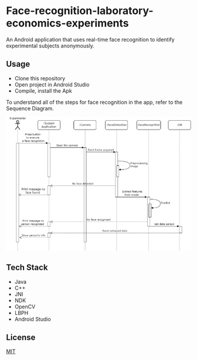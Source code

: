 # Face-recognition-laboratory-economics-experiments
An Android application that uses real-time face recognition to identify experimental subjects anonymously.

## Usage

- Clone this repository
- Open project in Android Studio
- Compile, install the Apk


To understand all of the steps for face recognition in the app, refer to the Sequence Diagram.

![Sequence Diagram](https://github.com/alf95/Face-recognition-laboratory-economics-experiments/blob/master/screenshots/Sequence%20Diagram%20Face%20Rec.jpg)



## Tech Stack

- Java
- C++
- JNI
- NDK
- OpenCV
- LBPH
- Android Studio


## License

[MIT](https://choosealicense.com/licenses/mit/)